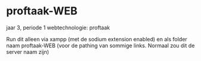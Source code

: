 # proftaak-WEB
jaar 3, periode 1 webtechnologie: proftaak

Run dit alleen via xampp (met de sodium extension enabled) en als folder naam proftaak-WEB (voor de pathing van sommige links. Normaal zou dit de server naam zijn)
